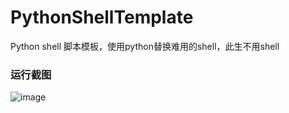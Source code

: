 # PythonShellTemplate
Python shell 脚本模板，使用python替换难用的shell，此生不用shell


### 运行截图
![image](https://user-images.githubusercontent.com/19327381/162187164-93062bec-a865-4ffe-9e5d-fd4c5eec2dda.png)
